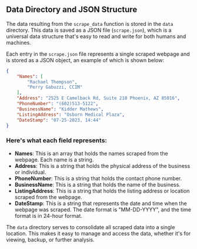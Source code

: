 ## Data Directory and JSON Structure

The data resulting from the `scrape_data` function is stored in the `data` directory. This data is saved as a JSON file (`scrape.json`), which is a universal data structure that's easy to read and write for both humans and machines.

Each entry in the `scrape.json` file represents a single scraped webpage and is stored as a JSON object, an example of which is shown below:

```json
{
    "Names": [
        "Rachael Thompson",
        "Perry Gabuzzi, CCIM"
    ],
    "Address": "2525 E Camelback Rd, Suite 210 Phoenix, AZ 85016",
    "PhoneNumber": "(602)513-5122",
    "BusinessName": "Kidder Mathews",
    "ListingAddress": "Osborn Medical Plaza",
    "DateStamp": "07-25-2023, 14:44"
}
```

### Here's what each field represents:

- **Names**: This is an array that holds the names scraped from the webpage. Each name is a string.
- **Address**: This is a string that holds the physical address of the business or individual.
- **PhoneNumber**: This is a string that holds the contact phone number.
- **BusinessName**: This is a string that holds the name of the business.
- **ListingAddress**: This is a string that holds the listing address or location scraped from the webpage.
- **DateStamp**: This is a string that represents the date and time when the webpage was scraped. The date format is "MM-DD-YYYY", and the time format is in 24-hour format.

The `data` directory serves to consolidate all scraped data into a single location. This makes it easy to manage and access the data, whether it's for viewing, backup, or further analysis.
